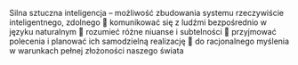 Silna sztuczna inteligencja – możliwość zbudowania systemu rzeczywiście
inteligentnego, zdolnego
 komunikować się z ludźmi bezpośrednio w języku naturalnym
 rozumieć różne niuanse i subtelności
 przyjmować polecenia i planować ich samodzielną realizację
 do racjonalnego myślenia w warunkach pełnej złożoności naszego świata